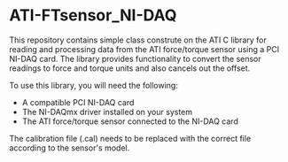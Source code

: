 # ATI-FTsensor_NI-DAQ

This repository contains simple class construte on the ATI C library for reading and processing data from the ATI force/torque sensor using a PCI NI-DAQ card. The library provides functionality to convert the sensor readings to force and torque units and also cancels out the offset.

To use this library, you will need the following:

- A compatible PCI NI-DAQ card
- The NI-DAQmx driver installed on your system
- The ATI force/torque sensor connected to the NI-DAQ card

The calibration file (.cal) needs to be replaced with the correct file according to the sensor's model.

